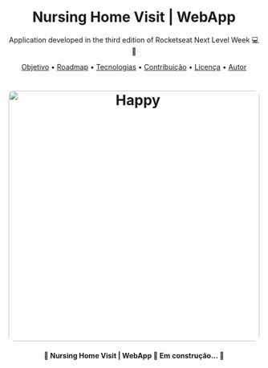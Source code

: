<h1 align="center">
    Nursing Home Visit | WebApp
</h1>
<p align="center"> Application developed in the third edition of Rocketseat Next Level Week 💻🚀 </p>

<p align="center">
 <a href="#objetivo">Objetivo</a> •
 <a href="#roadmap">Roadmap</a> • 
 <a href="#tecnologias">Tecnologias</a> • 
 <a href="#contribuicao">Contribuição</a> • 
 <a href="#licenc-a">Licença</a> • 
 <a href="#autor">Autor</a>
</p>

<h1 align="center">
  <img width="500" style="border-radius: 10px" height="auto" alt="Happy" title="#Happy" src="./public/screenshots/happy.gif" />
</h1>

<h4 align="center"> 
	🚧 Nursing Home Visit | WebApp 🚀 Em construção...  🚧
</h4>
